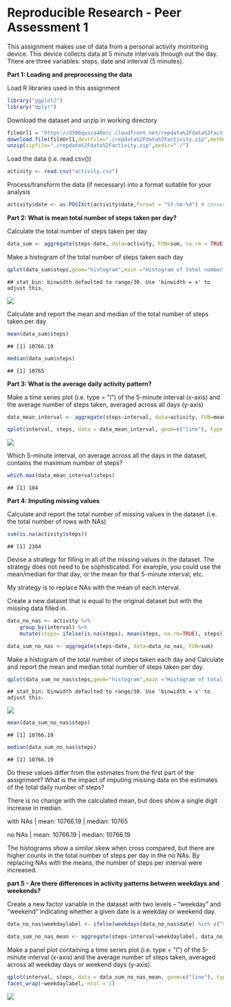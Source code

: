 # Reproducible Research - Peer Assessment 1

This assignment makes use of data from a personal activity monitoring device. This device collects data at 5 minute intervals through out the day. There are three variables: steps, date and interval (5 minutes). 

**Part 1: Loading and preprocessing the data**

Load R libraries used in this assignment

```r
library("ggplot2")
library("dplyr")
```

Download the dataset and unzip in working directory

```r
fileUrl1 = "https://d396qusza40orc.cloudfront.net/repdata%2Fdata%2Factivity.zip"
download.file(fileUrl1,destfile="./repdata%2Fdata%2Factivity.zip",method="curl")
unzip(zipfile="./repdata%2Fdata%2Factivity.zip",exdir="./")
```

Load the data (i.e. read.csv())

```r
activity <- read.csv("activity.csv")
```

Process/transform the data (if necessary) into a format suitable for your analysis

```r
activity$date <- as.POSIXct(activity$date,format = "%Y-%m-%d") # convert to date format
```

**Part 2: What is mean total number of steps taken per day?**

Calculate the total number of steps taken per day

```r
data_sum <- aggregate(steps~date, data=activity, FUN=sum, na.rm = TRUE)
```

Make a histogram of the total number of steps taken each day

```r
qplot(data_sum$steps,geom="histogram",main ="Histogram of total number of steps per day",xlab = "Total number of steps")
```

```
## stat_bin: binwidth defaulted to range/30. Use 'binwidth = x' to adjust this.
```

![](peer_assessment1_files/figure-html/hisogram_steps-1.png) 

Calculate and report the mean and median of the total number of steps taken per day

```r
mean(data_sum$steps)
```

```
## [1] 10766.19
```

```r
median(data_sum$steps)
```

```
## [1] 10765
```

**Part 3: What is the average daily activity pattern?**

Make a time series plot (i.e. type = "l") of the 5-minute interval (x-axis) and the average number of steps taken, averaged across all days (y-axis)


```r
data_mean_interval <- aggregate(steps~interval, data=activity, FUN=mean)
```


```r
qplot(interval, steps, data = data_mean_interval, geom=c("line"), type = 'l',main ="Plot of time series", xlab = "Interval", ylab = "Number of steps")
```

![](peer_assessment1_files/figure-html/histogram1-1.png) 

Which 5-minute interval, on average across all the days in the dataset, contains the maximum number of steps?


```r
which.max(data_mean_interval$steps)
```

```
## [1] 104
```

**Part 4: Imputing missing values**

Calculate and report the total number of missing values in the dataset (i.e. the total number of rows with NAs)


```r
sum(is.na(activity$steps))
```

```
## [1] 2304
```

Devise a strategy for filling in all of the missing values in the dataset. The strategy does not need to be sophisticated. For example, you could use the mean/median for that day, or the mean for that 5-minute interval, etc.

My strategy is to replace NAs with the mean of each interval.

Create a new dataset that is equal to the original dataset but with the missing data filled in.


```r
data_no_nas <- activity %>% 
    group_by(interval) %>% 
    mutate(steps= ifelse(is.na(steps), mean(steps, na.rm=TRUE), steps))
```


```r
data_sum_no_nas <- aggregate(steps~date, data=data_no_nas, FUN=sum)
```

Make a histogram of the total number of steps taken each day and Calculate and report the mean and median total number of steps taken per day.


```r
qplot(data_sum_no_nas$steps,geom="histogram",main ="Histogram of total number of steps per day (NAs removed)", xlab = "Total number of steps per day")
```

```
## stat_bin: binwidth defaulted to range/30. Use 'binwidth = x' to adjust this.
```

![](peer_assessment1_files/figure-html/data_no_nas_histogram-1.png) 


```r
mean(data_sum_no_nas$steps)
```

```
## [1] 10766.19
```

```r
median(data_sum_no_nas$steps)
```

```
## [1] 10766.19
```

Do these values differ from the estimates from the first part of the assignment? What is the impact of imputing missing data on the estimates of the total daily number of steps?

There is no change with the calculated mean, but does show a single digit increase in median.

with NAs | mean: 10766.19 | median: 10765

no NAs | mean: 10766.19 | median: 10766.19

The histograms show a similar skew when cross compared, but there are higher counts in the total number of steps per day in the no NAs. By replacing NAs with the means, the number of steps per interval were increased.

**part 5 - Are there differences in activity patterns between weekdays and weekends?**

Create a new factor variable in the dataset with two levels – “weekday” and “weekend” indicating whether a given date is a weekday or weekend day.


```r
data_no_nas$weekdaylabel <- ifelse(weekdays(data_no_nas$date) %in% c("Saturday", "Sunday"), "weekend", "weekday")
```


```r
data_sum_no_nas_mean <- aggregate(steps~interval+weekdaylabel, data_no_nas, mean)
```

Make a panel plot containing a time series plot (i.e. type = "l") of the 5-minute interval (x-axis) and the average number of steps taken, averaged across all weekday days or weekend days (y-axis).


```r
qplot(interval, steps, data = data_sum_no_nas_mean, geom=c("line"), type = 'l',main ="Plot of time series for weekday and weekend", xlab = "Interval", ylab = "Number of steps") +
facet_wrap(~weekdaylabel, ncol = 1)
```

![](peer_assessment1_files/figure-html/weekday_weekend3-1.png) 
